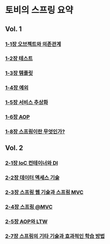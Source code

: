 # 토비의 스프링 요약

## Vol. 1
### [1-1장 오브젝트와 의존관계](./mds/ch1.md)
### [1-2장 테스트](./mds/ch2.md)
### [1-3장 템플릿](./mds/ch3.md)
### [1-4장 예외](./mds/ch4.md)
### [1-5장 서비스 추상화](./mds/ch5.md)
### [1-6장 AOP](./mds/ch6.md)
### [1-8장 스프링이란 무엇인가?](./mds/ch8.md)

## Vol. 2
### [2-1장 IoC 컨테이너와 DI](./mds/ch10.md)
### [2-2장 데이터 액세스 기술](./mds/ch11.md)
### [2-3장 스프링 웹 기술과 스프링 MVC](./mds/ch12.md)
### [2-4장 스프링 @MVC](./mds/ch13.md)
### [2-5장 AOP와 LTW](./mds/ch14.md)
### [2-7장 스프링의 기타 기술과 효과적인 학습 방법](./mds/ch15.md)
